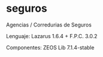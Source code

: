 # seguros
Agencias / Corredurias de Seguros

Lenguaje: Lazarus 1.6.4 + F.P.C. 3.0.2

Componentes: ZEOS Lib 7.1.4-stable
